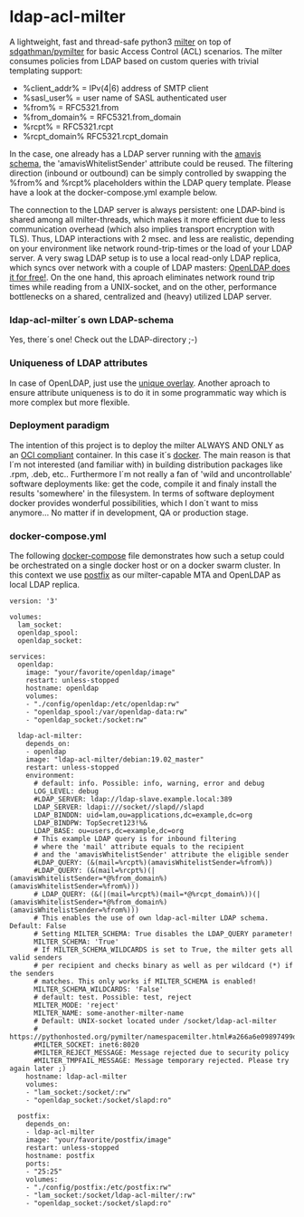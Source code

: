 # ldap-acl-milter
A lightweight, fast and thread-safe python3 [milter](http://www.postfix.org/MILTER_README.html) on top of [sdgathman/pymilter](https://github.com/sdgathman/pymilter) for basic Access Control (ACL) scenarios. The milter consumes policies from LDAP based on custom queries with trivial templating support:

* %client_addr% = IPv(4|6) address of SMTP client
* %sasl_user% = user name of SASL authenticated user
* %from% = RFC5321.from
* %from_domain% = RFC5321.from_domain
* %rcpt% = RFC5321.rcpt
* %rcpt_domain% RFC5321.rcpt_domain

In the case, one already has a LDAP server running with the [amavis schema](https://www.ijs.si/software/amavisd/LDAP.schema.txt), the 'amavisWhitelistSender' attribute could be reused. The filtering direction (inbound or outbound) can be simply controlled by swapping the %from% and %rcpt% placeholders within the LDAP query template.  Please have a look at the docker-compose.yml example below.

The connection to the LDAP server is always persistent: one LDAP-bind is shared among all milter-threads, which makes it more efficient due to less communication overhead (which also implies transport encryption with TLS). Thus, LDAP interactions with 2 msec. and less are realistic, depending on your environment like network round-trip-times or the load of your LDAP server. A very swag LDAP setup is to use a local read-only LDAP replica, which syncs over network with a couple of LDAP masters: [OpenLDAP does it for free!](https://www.openldap.org/doc/admin24/replication.html). On the one hand, this aproach eliminates network round trip times while reading from a UNIX-socket, and on the other, performance bottlenecks on a shared, centralized and (heavy) utilized LDAP server.

### ldap-acl-milter´s own LDAP-schema
Yes, there´s one! Check out the LDAP-directory ;-)

### Uniqueness of LDAP attributes
In case of OpenLDAP, just use the [unique overlay](https://www.openldap.org/doc/admin24/overlays.html). Another aproach to ensure attribute uniqueness is to do it in some programmatic way which is more complex but more flexible.

### Deployment paradigm
The intention of this project is to deploy the milter ALWAYS AND ONLY as an [OCI compliant](https://www.opencontainers.org) container. In this case it´s [docker](https://www.docker.com). The main reason is that I´m not interested (and familiar with) in building distribution packages like .rpm, .deb, etc.. Furthermore I´m not really a fan of 'wild and uncontrollable' software deployments like: get the code, compile it and finaly install the results 'somewhere' in the filesystem. In terms of software deployment docker provides wonderful possibilities, which I don´t want to miss anymore... No matter if in development, QA or production stage.

### docker-compose.yml
The following [docker-compose](https://docs.docker.com/compose/) file demonstrates how such a setup could be orchestrated on a single docker host or on a docker swarm cluster. In this context we use [postfix](http://www.postfix.org) as our milter-capable MTA and OpenLDAP as local LDAP replica.

```
version: '3'

volumes:
  lam_socket:
  openldap_spool:
  openldap_socket:

services:
  openldap:
    image: "your/favorite/openldap/image"
    restart: unless-stopped
    hostname: openldap
    volumes:
    - "./config/openldap:/etc/openldap:rw"
    - "openldap_spool:/var/openldap-data:rw"
    - "openldap_socket:/socket:rw"

  ldap-acl-milter:
    depends_on:
    - openldap
    image: "ldap-acl-milter/debian:19.02_master"
    restart: unless-stopped
    environment:
      # default: info. Possible: info, warning, error and debug
      LOG_LEVEL: debug
      #LDAP_SERVER: ldap://ldap-slave.example.local:389
      LDAP_SERVER: ldapi:///socket//slapd//slapd
      LDAP_BINDDN: uid=lam,ou=applications,dc=example,dc=org
      LDAP_BINDPW: TopSecret123!%&
      LDAP_BASE: ou=users,dc=example,dc=org
      # This example LDAP query is for inbound filtering
      # where the 'mail' attribute equals to the recipient
      # and the 'amavisWhitelistSender' attribute the eligible sender
      #LDAP_QUERY: (&(mail=%rcpt%)(amavisWhitelistSender=%from%))
      #LDAP_QUERY: (&(mail=%rcpt%)(|(amavisWhitelistSender=*@%from_domain%)(amavisWhitelistSender=%from%)))
      # LDAP_QUERY: (&(|(mail=%rcpt%)(mail=*@%rcpt_domain%))(|(amavisWhitelistSender=*@%from_domain%)(amavisWhitelistSender=%from%)))
      # This enables the use of own ldap-acl-milter LDAP schema. Default: False
      # Setting MILTER_SCHEMA: True disables the LDAP_QUERY parameter!
      MILTER_SCHEMA: 'True'
      # If MILTER_SCHEMA_WILDCARDS is set to True, the milter gets all valid senders
      # per recipient and checks binary as well as per wildcard (*) if the senders
      # matches. This only works if MILTER_SCHEMA is enabled!
      MILTER_SCHEMA_WILDCARDS: 'False'
      # default: test. Possible: test, reject
      MILTER_MODE: 'reject'
      MILTER_NAME: some-another-milter-name
      # Default: UNIX-socket located under /socket/ldap-acl-milter
      # https://pythonhosted.org/pymilter/namespacemilter.html#a266a6e09897499d8b1ae0e20f0d2be73
      #MILTER_SOCKET: inet6:8020
      #MILTER_REJECT_MESSAGE: Message rejected due to security policy
      #MILTER_TMPFAIL_MESSAGE: Message temporary rejected. Please try again later ;)
    hostname: ldap-acl-milter
    volumes:
    - "lam_socket:/socket/:rw"
    - "openldap_socket:/socket/slapd:ro"

  postfix:
    depends_on:
    - ldap-acl-milter
    image: "your/favorite/postfix/image"
    restart: unless-stopped
    hostname: postfix
    ports:
    - "25:25"
    volumes:
    - "./config/postfix:/etc/postfix:rw"
    - "lam_socket:/socket/ldap-acl-milter/:rw"
    - "openldap_socket:/socket/slapd:ro"
```
